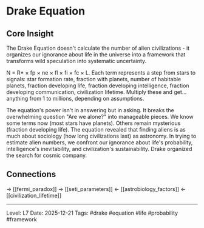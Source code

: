 # Drake Equation

## Core Insight
The Drake Equation doesn't calculate the number of alien civilizations - it organizes our ignorance about life in the universe into a framework that transforms wild speculation into systematic uncertainty.

N = R* × fp × ne × fl × fi × fc × L. Each term represents a step from stars to signals: star formation rate, fraction with planets, number of habitable planets, fraction developing life, fraction developing intelligence, fraction developing communication, civilization lifetime. Multiply these and get... anything from 1 to millions, depending on assumptions.

The equation's power isn't in answering but in asking. It breaks the overwhelming question "Are we alone?" into manageable pieces. We know some terms now (most stars have planets). Others remain mysterious (fraction developing life). The equation revealed that finding aliens is as much about sociology (how long civilizations last) as astronomy. In trying to estimate alien numbers, we confront our ignorance about life's probability, intelligence's inevitability, and civilization's sustainability. Drake organized the search for cosmic company.

## Connections
→ [[fermi_paradox]]
→ [[seti_parameters]]
← [[astrobiology_factors]]
← [[civilization_lifetime]]

---
Level: L7
Date: 2025-12-21
Tags: #drake #equation #life #probability #framework
